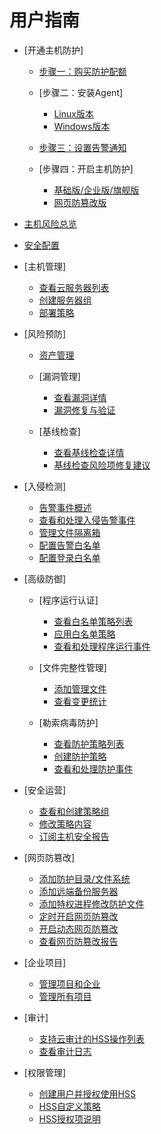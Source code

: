 # 用户指南

-   [开通主机防护]
    -   [步骤一：购买防护配额](步骤一-购买防护配额.md)
    -   [步骤二：安装Agent]
        -   [Linux版本](Linux版本.md)
        -   [Windows版本](Windows版本.md)

    -   [步骤三：设置告警通知](步骤三-设置告警通知.md)
    -   [步骤四：开启主机防护]
        -   [基础版/企业版/旗舰版](基础版-企业版-旗舰版.md)
        -   [网页防篡改版](网页防篡改版.md)

-   [主机风险总览](主机风险总览.md)
-   [安全配置](安全配置.md)
-   [主机管理]
    -   [查看云服务器列表](查看云服务器列表.md)
    -   [创建服务器组](创建服务器组.md)
    -   [部署策略](部署策略.md)

-   [风险预防]
    -   [资产管理](资产管理.md)
    -   [漏洞管理]
        -   [查看漏洞详情](查看漏洞详情.md)
        -   [漏洞修复与验证](漏洞修复与验证.md)

    -   [基线检查]
        -   [查看基线检查详情](查看基线检查详情.md)
        -   [基线检查风险项修复建议](基线检查风险项修复建议.md)

-   [入侵检测]
    -   [告警事件概述](告警事件概述.md)
    -   [查看和处理入侵告警事件](查看和处理入侵告警事件.md)
    -   [管理文件隔离箱](管理文件隔离箱.md)
    -   [配置告警白名单](配置告警白名单.md)
    -   [配置登录白名单](配置登录白名单.md)

-   [高级防御]
    -   [程序运行认证]
        -   [查看白名单策略列表](查看白名单策略列表.md)
        -   [应用白名单策略](应用白名单策略.md)
        -   [查看和处理程序运行事件](查看和处理程序运行事件.md)

    -   [文件完整性管理]
        -   [添加管理文件](添加管理文件.md)
        -   [查看变更统计](查看变更统计.md)

    -   [勒索病毒防护]
        -   [查看防护策略列表](查看防护策略列表.md)
        -   [创建防护策略](创建防护策略.md)
        -   [查看和处理防护事件](查看和处理防护事件.md)

-   [安全运营]
    -   [查看和创建策略组](查看和创建策略组.md)
    -   [修改策略内容](修改策略内容.md)
    -   [订阅主机安全报告](订阅主机安全报告.md)

-   [网页防篡改]
    -   [添加防护目录/文件系统](添加防护目录-文件系统.md)
    -   [添加远端备份服务器](添加远端备份服务器.md)
    -   [添加特权进程修改防护文件](添加特权进程修改防护文件.md)
    -   [定时开启网页防篡改](定时开启网页防篡改.md)
    -   [开启动态网页防篡改](开启动态网页防篡改.md)
    -   [查看网页防篡改报告](查看网页防篡改报告.md)

-   [企业项目]
    -   [管理项目和企业](管理项目和企业.md)
    -   [管理所有项目](管理所有项目.md)

-   [审计]
    -   [支持云审计的HSS操作列表](支持云审计的HSS操作列表.md)
    -   [查看审计日志](查看审计日志.md)

-   [权限管理]
    -   [创建用户并授权使用HSS](创建用户并授权使用HSS.md)
    -   [HSS自定义策略](HSS自定义策略.md)
    -   [HSS授权项说明](HSS授权项说明.md)


